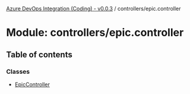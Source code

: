 [Azure DevOps Integration (Coding) - v0.0.3](../README.md) / controllers/epic.controller

# Module: controllers/epic.controller

## Table of contents

### Classes

- [EpicController](../classes/controllers_epic_controller.EpicController.md)

